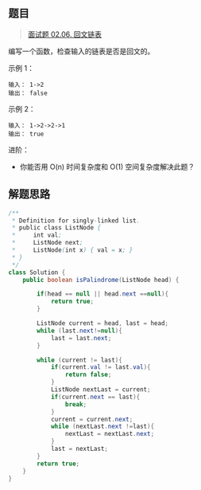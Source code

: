 ## 题目

> [面试题 02.06. 回文链表](https://leetcode-cn.com/problems/palindrome-linked-list-lcci/)

编写一个函数，检查输入的链表是否是回文的。

 

示例 1：

```
输入： 1->2
输出： false 
```

示例 2：

```
输入： 1->2->2->1
输出： true 
```

进阶：

* 你能否用 O(n) 时间复杂度和 O(1) 空间复杂度解决此题？

## 解题思路

```java
/**
 * Definition for singly-linked list.
 * public class ListNode {
 *     int val;
 *     ListNode next;
 *     ListNode(int x) { val = x; }
 * }
 */
class Solution {
    public boolean isPalindrome(ListNode head) {

        if(head == null || head.next ==null){
            return true;
        }

        ListNode current = head, last = head;
        while (last.next!=null){
            last = last.next;
        }

        while (current != last){
            if(current.val != last.val){
                return false;
            }
            ListNode nextLast = current;
            if(current.next == last){
                break;
            }
            current = current.next;
            while (nextLast.next !=last){
                nextLast = nextLast.next;
            }
            last = nextLast;
        }
        return true;
    }
}
```

